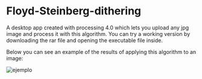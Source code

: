 # Floyd-Steinberg-dithering
A desktop app created with processing 4.0 which lets 
you upload any jpg image and process it with this algorithm.
You can try a working version by downloading the rar file and
opening the executable file inside.

Below you can see an example of the results of applying this 
algorithm to an image:

![ejemplo](https://upload.wikimedia.org/wikipedia/commons/c/c1/Michelangelo%27s_David_-_Floyd-Steinberg.png)
